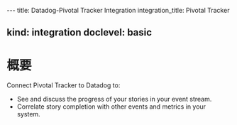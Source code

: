 --- title: Datadog-Pivotal Tracker Integration integration_title: Pivotal Tracker

kind: integration
doclevel: basic
---

# 概要

Connect Pivotal Tracker to Datadog to:

* See and discuss the progress of your stories in your event stream.
* Correlate story completion with other events and metrics in your system.




